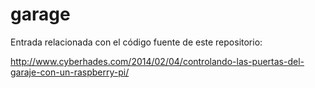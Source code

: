 garage
======

Entrada relacionada con el código fuente de este repositorio:

http://www.cyberhades.com/2014/02/04/controlando-las-puertas-del-garaje-con-un-raspberry-pi/
